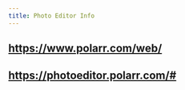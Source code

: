 ```yaml
---
title: Photo Editor Info
---
```


## https://www.polarr.com/web/

## https://photoeditor.polarr.com/#

